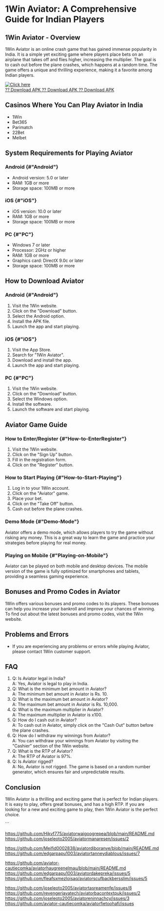 # 1Win Aviator: A Comprehensive Guide for Indian Players

## 1Win Aviator - Overview

1Win Aviator is an online crash game that has gained immense popularity
in India. It is a simple yet exciting game where players place bets on
an airplane that takes off and flies higher, increasing the multiplier.
The goal is to cash out before the plane crashes, which happens at a
random time. The game offers a unique and thrilling experience, making
it a favorite among Indian players.

[![Click
here](https://readscoops.com/wp-content/uploads/2023/03/Readscoop-aviator-1-1.jpg)](https://traff.sbs/deff)\
[?? Download APK ?? Download APK ?? Download
APK](https://traff.sbs/deff)

## Casinos Where You Can Play Aviator in India

-   1Win
-   Bet365
-   Parimatch
-   22Bet
-   Melbet

## System Requirements for Playing Aviator

### Android {#"Android"}

-   Android version: 5.0 or later
-   RAM: 1GB or more
-   Storage space: 100MB or more

### iOS {#"iOS"}

-   iOS version: 10.0 or later
-   RAM: 1GB or more
-   Storage space: 100MB or more

### PC {#"PC"}

-   Windows 7 or later
-   Processor: 2GHz or higher
-   RAM: 1GB or more
-   Graphics card: DirectX 9.0c or later
-   Storage space: 100MB or more

## How to Download Aviator

### Android {#"Android"}

1.  Visit the 1Win website.
2.  Click on the "Download" button.
3.  Select the Android option.
4.  Install the APK file.
5.  Launch the app and start playing.

### iOS {#"iOS"}

1.  Visit the App Store.
2.  Search for "1Win Aviator".
3.  Download and install the app.
4.  Launch the app and start playing.

### PC {#"PC"}

1.  Visit the 1Win website.
2.  Click on the "Download" button.
3.  Select the Windows option.
4.  Install the software.
5.  Launch the software and start playing.

## Aviator Game Guide

### How to Enter/Register {#"How-to-EnterRegister"}

1.  Visit the 1Win website.
2.  Click on the "Sign Up" button.
3.  Fill in the registration form.
4.  Click on the "Register" button.

### How to Start Playing {#"How-to-Start-Playing"}

1.  Log in to your 1Win account.
2.  Click on the "Aviator" game.
3.  Place your bet.
4.  Click on the "Take Off" button.
5.  Cash out before the plane crashes.

### Demo Mode {#"Demo-Mode"}

Aviator offers a demo mode, which allows players to try the game without
risking any money. This is a great way to learn the game and practice
your strategies before playing for real money.

### Playing on Mobile {#"Playing-on-Mobile"}

Aviator can be played on both mobile and desktop devices. The mobile
version of the game is fully optimized for smartphones and tablets,
providing a seamless gaming experience.

## Bonuses and Promo Codes in Aviator

1Win offers various bonuses and promo codes to its players. These
bonuses can help you increase your bankroll and improve your chances of
winning. To find out about the latest bonuses and promo codes, visit the
1Win website.

## Problems and Errors

-   If you are experiencing any problems or errors while playing
    Aviator, please contact 1Win customer support.

## FAQ

1.  Q: Is Aviator legal in India?\
    A: Yes, Aviator is legal to play in India.
2.  Q: What is the minimum bet amount in Aviator?\
    A: The minimum bet amount in Aviator is Rs. 10.
3.  Q: What is the maximum bet amount in Aviator?\
    A: The maximum bet amount in Aviator is Rs. 10,000.
4.  Q: What is the maximum multiplier in Aviator?\
    A: The maximum multiplier in Aviator is x100.
5.  Q: How do I cash out in Aviator?\
    A: To cash out in Aviator, simply click on the "Cash Out"
    button before the plane crashes.
6.  Q: How do I withdraw my winnings from Aviator?\
    A: You can withdraw your winnings from Aviator by visiting the
    "Cashier" section of the 1Win website.
7.  Q: What is the RTP of Aviator?\
    A: The RTP of Aviator is 97%.
8.  Q: Is Aviator rigged?\
    A: No, Aviator is not rigged. The game is based on a random number
    generator, which ensures fair and unpredictable results.

## Conclusion

1Win Aviator is a thrilling and exciting game that is perfect for Indian
players. It is easy to play, offers great bonuses, and has a high RTP.
If you are looking for a new and exciting game to play, then 1Win
Aviator is the perfect choice.

\`\`\`

https://github.com/Hikvf775/aviatorwaigoogrepea/blob/main/README.md
https://github.com/joseleoto2005/aviatormanaresen/issues/2

https://github.com/Meifid0002838/aviatordiboranve/blob/main/README.md
https://github.com/edgarpapu1003/aviatortanneydiablous/issues/7

https://github.com/aviator-cautiecomka/aviatorhaugreenelmau/blob/main/README.md
https://github.com/edgarpapu1003/aviatordakepreka/issues/5
https://github.com/fleafsxmezloisaq/aviatorscufbackbersslim/issues/5

https://github.com/joseleoto2005/aviatortasreamenfe/issues/8
https://github.com/revengerjavatech/aviatorbacontextpuk/issues/2
https://github.com/joseleoto2005/aviatoreninnachcy/issues/3
https://github.com/aviator-cautiecomka/aviatorfietoohafi/issues
